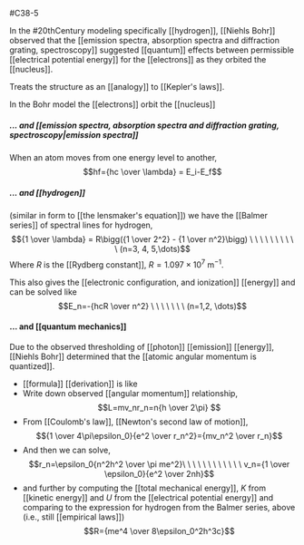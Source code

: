 #C38-5

In the #20thCentury modeling specifically [[hydrogen]], [[Niehls Bohr]] observed that the [[emission spectra, absorption spectra and diffraction grating, spectroscopy]] suggested [[quantum]] effects between permissible [[electrical potential energy]] for the [[electrons]] as they orbited the [[nucleus]].

Treats the structure as an [[analogy]] to [[Kepler's laws]].

In the Bohr model the [[electrons]] orbit the [[nucleus]]

##### ... and [[emission spectra, absorption spectra and diffraction grating, spectroscopy|emission spectra]]
When an atom moves from one energy level to another,  $$hf={hc \over \lambda} = E_i-E_f$$
##### ... and [[hydrogen]] 
(similar in form to [[the lensmaker's equation]]) we have the [[Balmer series]] of spectral lines for hydrogen, $${1 \over \lambda} = R\bigg({1 \over 2^2} - {1 \over n^2}\bigg) \ \ \ \ \ \ \ \ \ \ (n=3, 4, 5,\dots)$$
Where $R$ is the [[Rydberg constant]], $R=1.097\times10^7 \text{ m}^{-1}$.

This also gives the [[electronic configuration, and ionization]] [[energy]] and can be solved like  $$E_n=-{hcR \over n^2} \ \ \ \ \ \ \ (n=1,2, \dots)$$

#### ... and [[quantum mechanics]]
Due to the observed thresholding of [[photon]] [[emission]] [[energy]], [[Niehls Bohr]] determined that the [[atomic angular momentum is quantized]]. 

- [[formula]] [[derivation]] is like
- Write down observed [[angular momentum]] relationship, $$L=mv_nr_n=n{h \over 2\pi}
$$
- From [[Coulomb's law]], [[Newton's second law of motion]],  $${1 \over 4\pi\epsilon_0}{e^2 \over r_n^2}={mv_n^2 \over r_n}$$
- And then we can solve,$$r_n=\epsilon_0{n^2h^2 \over \pi me^2}\ \ \ \ \ \ \ \ \ \ \ \ v_n={1 \over \epsilon_0}{e^2 \over 2nh}$$
- and further by computing the [[total mechanical energy]], $K$ from [[kinetic energy]] and $U$ from the [[electrical potential energy]] and comparing to the expression for hydrogen from the Balmer series, above (i.e., still [[empirical laws]]) $$R={me^4 \over 8\epsilon_0^2h^3c}$$
